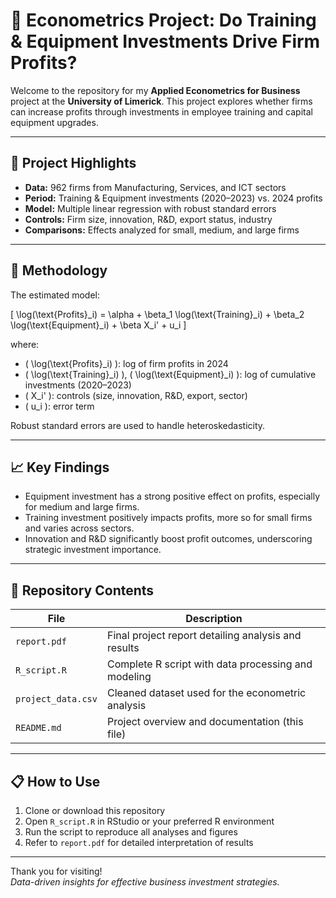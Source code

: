 # 🚀 Econometrics Project: Do Training & Equipment Investments Drive Firm Profits?

Welcome to the repository for my **Applied Econometrics for Business** project at the **University of Limerick**. This project explores whether firms can increase profits through investments in employee training and capital equipment upgrades.

---

## 📌 Project Highlights

- **Data:** 962 firms from Manufacturing, Services, and ICT sectors  
- **Period:** Training & Equipment investments (2020–2023) vs. 2024 profits  
- **Model:** Multiple linear regression with robust standard errors  
- **Controls:** Firm size, innovation, R&D, export status, industry  
- **Comparisons:** Effects analyzed for small, medium, and large firms  

---

## 🔬 Methodology

The estimated model:

\[
\log(\text{Profits}_i) = \alpha + \beta_1 \log(\text{Training}_i) + \beta_2 \log(\text{Equipment}_i) + \beta X_i' + u_i
\]

where:

- \( \log(\text{Profits}_i) \): log of firm profits in 2024  
- \( \log(\text{Training}_i) \), \( \log(\text{Equipment}_i) \): log of cumulative investments (2020–2023)  
- \( X_i' \): controls (size, innovation, R&D, export, sector)  
- \( u_i \): error term  

Robust standard errors are used to handle heteroskedasticity.

---

## 📈 Key Findings

- Equipment investment has a strong positive effect on profits, especially for medium and large firms.  
- Training investment positively impacts profits, more so for small firms and varies across sectors.  
- Innovation and R&D significantly boost profit outcomes, underscoring strategic investment importance.  

---

## 📂 Repository Contents

| File               | Description                                   |
|--------------------|-----------------------------------------------|
| `report.pdf`       | Final project report detailing analysis and results |
| `R_script.R`       | Complete R script with data processing and modeling |
| `project_data.csv` | Cleaned dataset used for the econometric analysis |
| `README.md`        | Project overview and documentation (this file) |

---

## 📋 How to Use

1. Clone or download this repository  
2. Open `R_script.R` in RStudio or your preferred R environment  
3. Run the script to reproduce all analyses and figures  
4. Refer to `report.pdf` for detailed interpretation of results  

---

Thank you for visiting!  
_Data-driven insights for effective business investment strategies._
